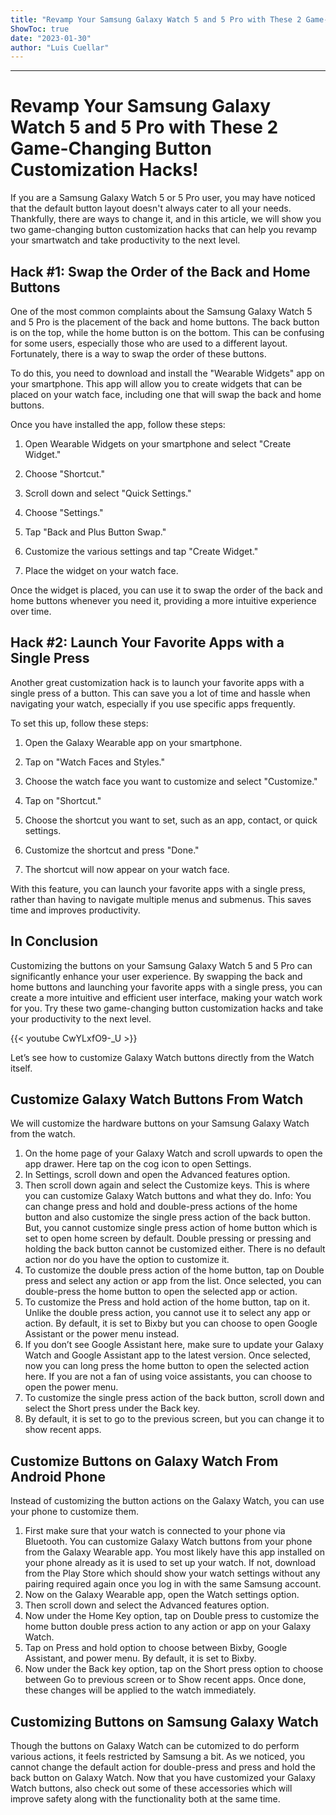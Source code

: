 ```yaml
---
title: "Revamp Your Samsung Galaxy Watch 5 and 5 Pro with These 2 Game-Changing Button Customization Hacks!"
ShowToc: true 
date: "2023-01-30"
author: "Luis Cuellar"
---
```

*****
# Revamp Your Samsung Galaxy Watch 5 and 5 Pro with These 2 Game-Changing Button Customization Hacks!

If you are a Samsung Galaxy Watch 5 or 5 Pro user, you may have noticed that the default button layout doesn't always cater to all your needs. Thankfully, there are ways to change it, and in this article, we will show you two game-changing button customization hacks that can help you revamp your smartwatch and take productivity to the next level.

## Hack #1: Swap the Order of the Back and Home Buttons

One of the most common complaints about the Samsung Galaxy Watch 5 and 5 Pro is the placement of the back and home buttons. The back button is on the top, while the home button is on the bottom. This can be confusing for some users, especially those who are used to a different layout. Fortunately, there is a way to swap the order of these buttons.

To do this, you need to download and install the "Wearable Widgets" app on your smartphone. This app will allow you to create widgets that can be placed on your watch face, including one that will swap the back and home buttons.

Once you have installed the app, follow these steps:

1. Open Wearable Widgets on your smartphone and select "Create Widget."

2. Choose "Shortcut."

3. Scroll down and select "Quick Settings."

4. Choose "Settings."

5. Tap "Back and Plus Button Swap."

6. Customize the various settings and tap "Create Widget."

7. Place the widget on your watch face.

Once the widget is placed, you can use it to swap the order of the back and home buttons whenever you need it, providing a more intuitive experience over time.

## Hack #2: Launch Your Favorite Apps with a Single Press

Another great customization hack is to launch your favorite apps with a single press of a button. This can save you a lot of time and hassle when navigating your watch, especially if you use specific apps frequently.

To set this up, follow these steps:

1. Open the Galaxy Wearable app on your smartphone.

2. Tap on "Watch Faces and Styles."

3. Choose the watch face you want to customize and select "Customize."

4. Tap on "Shortcut."

5. Choose the shortcut you want to set, such as an app, contact, or quick settings.

6. Customize the shortcut and press "Done."

7. The shortcut will now appear on your watch face.

With this feature, you can launch your favorite apps with a single press, rather than having to navigate multiple menus and submenus. This saves time and improves productivity.

## In Conclusion

Customizing the buttons on your Samsung Galaxy Watch 5 and 5 Pro can significantly enhance your user experience. By swapping the back and home buttons and launching your favorite apps with a single press, you can create a more intuitive and efficient user interface, making your watch work for you. Try these two game-changing button customization hacks and take your productivity to the next level.

{{< youtube CwYLxfO9-_U >}} 



Let’s see how to customize Galaxy Watch buttons directly from the Watch itself.

 
## Customize Galaxy Watch Buttons From Watch


We will customize the hardware buttons on your Samsung Galaxy Watch from the watch.
1. On the home page of your Galaxy Watch and scroll upwards to open the app drawer. Here tap on the cog icon to open Settings.
2. In Settings, scroll down and open the Advanced features option.
3. Then scroll down again and select the Customize keys. This is where you can customize Galaxy Watch buttons and what they do.
Info: You can change press and hold and double-press actions of the home button and also customize the single press action of the back button. But, you cannot customize single press action of home button which is set to open home screen by default. Double pressing or pressing and holding the back button cannot be customized either. There is no default action nor do you have the option to customize it.
4. To customize the double press action of the home button, tap on Double press and select any action or app from the list.
Once selected, you can double-press the home button to open the selected app or action. 
5. To customize the Press and hold action of the home button, tap on it. Unlike the double press action, you cannot use it to select any app or action. By default, it is set to Bixby but you can choose to open Google Assistant or the power menu instead.
6. If you don’t see Google Assistant here, make sure to update your Galaxy Watch and Google Assistant app to the latest version. Once selected, now you can long press the home button to open the selected action here. If you are not a fan of using voice assistants, you can choose to open the power menu.
7. To customize the single press action of the back button, scroll down and select the Short press under the Back key. 
8. By default, it is set to go to the previous screen, but you can change it to show recent apps.

 
## Customize Buttons on Galaxy Watch From Android Phone


Instead of customizing the button actions on the Galaxy Watch, you can use your phone to customize them.
1. First make sure that your watch is connected to your phone via Bluetooth. You can customize Galaxy Watch buttons from your phone from the Galaxy Wearable app. You most likely have this app installed on your phone already as it is used to set up your watch. If not, download from the Play Store which should show your watch settings without any pairing required again once you log in with the same Samsung account.
2. Now on the Galaxy Wearable app, open the Watch settings option.
3. Then scroll down and select the Advanced features option.
4. Now under the Home Key option, tap on Double press to customize the home button double press action to any action or app on your Galaxy Watch. 
5. Tap on Press and hold option to choose between Bixby, Google Assistant, and power menu. By default, it is set to Bixby. 
6. Now under the Back key option, tap on the Short press option to choose between Go to previous screen or to Show recent apps. 
Once done, these changes will be applied to the watch immediately.

 
## Customizing Buttons on Samsung Galaxy Watch


Though the buttons on Galaxy Watch can be cutomized to do perform various actions, it feels restricted by Samsung a bit. As we noticed, you cannot change the default action for double-press and press and hold the back button on Galaxy Watch.
Now that you have customized your Galaxy Watch buttons, also check out some of these accessories which will improve safety along with the functionality both at the same time.




